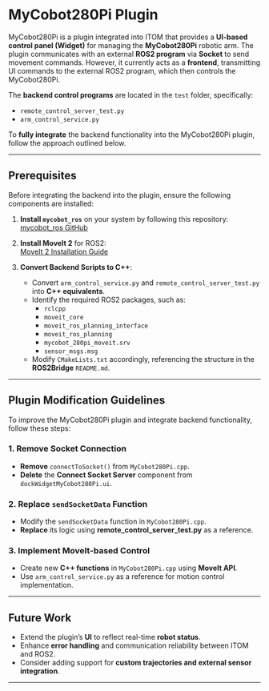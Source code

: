 # MyCobot280Pi Plugin

MyCobot280Pi is a plugin integrated into ITOM that provides a **UI-based control panel (Widget)** for managing the **MyCobot280Pi** robotic arm. The plugin communicates with an external **ROS2 program** via **Socket** to send movement commands. However, it currently acts as a **frontend**, transmitting UI commands to the external ROS2 program, which then controls the MyCobot280Pi.

The **backend control programs** are located in the `test` folder, specifically:
- `remote_control_server_test.py`
- `arm_control_service.py`

To **fully integrate** the backend functionality into the MyCobot280Pi plugin, follow the approach outlined below.

---

## Prerequisites

Before integrating the backend into the plugin, ensure the following components are installed:

1. **Install `mycobot_ros`** on your system by following this repository:  
   [mycobot_ros GitHub](https://github.com/elephantrobotics/mycobot_ros)

2. **Install MoveIt 2** for ROS2:  
   [MoveIt 2 Installation Guide](https://moveit.ai/install-moveit2/binary/)

3. **Convert Backend Scripts to C++**:  
   - Convert `arm_control_service.py` and `remote_control_server_test.py` into **C++ equivalents**.
   - Identify the required ROS2 packages, such as:
     - `rclcpp`
     - `moveit_core`
     - `moveit_ros_planning_interface`
     - `moveit_ros_planning`
     - `mycobot_280pi_moveit.srv`
     - `sensor_msgs.msg`
   - Modify `CMakeLists.txt` accordingly, referencing the structure in the **ROS2Bridge** `README.md`.

---

## Plugin Modification Guidelines

To improve the MyCobot280Pi plugin and integrate backend functionality, follow these steps:

### 1. **Remove Socket Connection**
- **Remove** `connectToSocket()` from `MyCobot280Pi.cpp`.
- **Delete** the **Connect Socket Server** component from `dockWidgetMyCobot280Pi.ui`.

### 2. **Replace `sendSocketData` Function**
- Modify the `sendSocketData` function in `MyCobot280Pi.cpp`.
- **Replace** its logic using **remote_control_server_test.py** as a reference.

### 3. **Implement MoveIt-based Control**
- Create new **C++ functions** in `MyCobot280Pi.cpp` using **MoveIt API**.
- Use `arm_control_service.py` as a reference for motion control implementation.

---

## Future Work
- Extend the plugin’s **UI** to reflect real-time **robot status**.
- Enhance **error handling** and communication reliability between ITOM and ROS2.
- Consider adding support for **custom trajectories and external sensor integration**.

---



